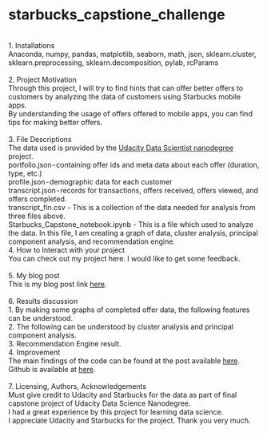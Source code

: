 # starbucks_capstione_challenge
<br>
1. Installations<br>
Anaconda, numpy, pandas, matplotlib, seaborn, math, json, sklearn.cluster, sklearn.preprocessing, sklearn.decomposition, pylab, rcParams<br>
<br>
2. Project Motivation<br>
Through this project, I will try to find hints that can offer better offers to customers by analyzing the data of customers using Starbucks mobile apps.<br>
By understanding the usage of offers offered to mobile apps, you can find tips for making better offers.<br>
<br>
3. File Descriptions<br>
The data used is provided by the <a href="https://www.udacity.com/course/data-scientist-nanodegree--nd025">Udacity Data Scientist nanodegree</a> project.<br>
portfolio.json - containing offer ids and meta data about each offer (duration, type, etc.)<br>
profile.json - demographic data for each customer<br>
transcript.json - records for transactions, offers received, offers viewed, and offers completed. <br>
transcript_fin.csv - This is a collection of the data needed for analysis from three files above.<br>
Starbucks_Capstone_notebook.ipynb - This is a file which used to analyze the data. In this file, I am creating a graph of data, cluster analysis, principal component analysis, and recommendation engine.
 <br>
4. How to Interact with your project<br>
You can check out my project here. I would like to get some feedback.<br>
<br>
5. My blog post<br>
This is my blog post link <a href="https://unoszte0291.medium.com/starbucks-the-better-offers-for-you-from-mobile-app-2a3e840f2a67">here</a>.<br>
<br>
6. Results discussion<br>
1. By making some graphs of completed offer data, the following features can be understood.<br>
2. The following can be understood by cluster analysis and principal component analysis.<br>
3. Recommendation Engine result.<br>
4. Improvement<br>
The main findings of the code can be found at the post available <a href="https://unoszte0291.medium.com/starbucks-the-better-offers-for-you-from-mobile-app-2a3e840f2a67">here</a>. Github is available at <a href="https://github.com/unoszte0291/starbucks_capstone_challenge.git">here</a>.<br>
<br>
7. Licensing, Authors, Acknowledgements<br>
Must give credit to Udacity and Starbucks for the data as part of final capstone project of Udacity Data Science Nanodegree.<br>
I had a great experience by this project for learning data science.<br>
I appreciate Udacity and Starbucks for the project. Thank you very much.<br>
